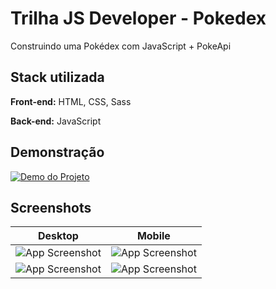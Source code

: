 # Trilha JS Developer - Pokedex

Construindo uma Pokédex com JavaScript + PokeApi

## Stack utilizada

**Front-end:** HTML, CSS, Sass

**Back-end:** JavaScript


## Demonstração

[![Demo do Projeto]()](https://js-developer-pokedex-iota.vercel.app/)


## Screenshots

| Desktop | Mobile |
|---------|--------|
|![App Screenshot](https://imageupload.io/ib/hhPWhaWD3Smdgjs_1694275908.png) | ![App Screenshot](https://imageupload.io/ib/l7HQKs3rydkWSyL_1694275907.jpeg)|
|![App Screenshot](https://imageupload.io/ib/ktVwMTB87pRjmdv_1694275908.png) | ![App Screenshot](https://imageupload.io/ib/o0Li528qfrzig27_1694275907.jpeg)|

